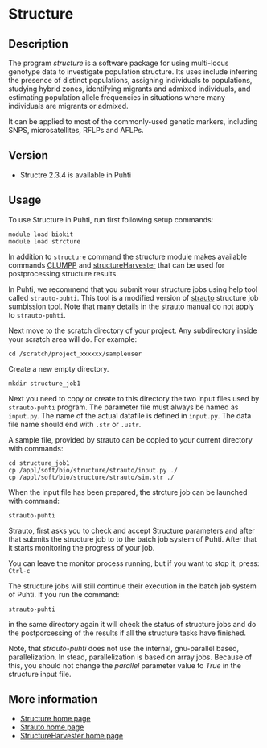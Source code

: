# Structure

## Description

The program _structure_ is a software package for using multi-locus genotype data to investigate population structure. 
Its uses include inferring the presence of distinct populations, assigning individuals to populations, studying hybrid zones, 
identifying migrants and admixed individuals, and estimating population allele frequencies in situations where many 
individuals are migrants or admixed. 

It can be applied to most of the commonly-used genetic markers, including SNPS, microsatellites, RFLPs and AFLPs. 

## Version

*    Structre 2.3.4 is available in Puhti

## Usage

To use Structure in Puhti, run first following setup commands:

```text
module load biokit
module load strcture
```

In addition to `structure` command the structure module makes available commands [CLUMPP](https://web.stanford.edu/group/rosenberglab/clumpp.html) and [structureHarvester](https://github.com/dentearl/structureHarvester/) that can be used for postprocessing structure results.

In Puhti, we recommend that you submit your structure jobs using help tool called `strauto-puhti`.
This tool is a modified version of [strauto](http://dx.doi.org/10.1186/s12859-017-1593-0) structure
job sumbission tool. Note that many details in the strauto manual do not apply to `strauto-puhti`.   

Next move to the scratch directory of your project. Any subdirectory inside your scratch area will do.
For example:

```text
cd /scratch/project_xxxxxx/sampleuser
```
Create a new empty directory.

```text
mkdir structure_job1
```
Next you need to copy or create to this directory the two input files used by `strauto-puhti` program.
The parameter file must always be named as `input.py`. The name of the actual datafile is defined in
`input.py`. The data file name should end with `.str` or `.ustr`. 

A sample file, provided by strauto can be copied to your current directory with commands:

```text
cd structure_job1
cp /appl/soft/bio/structure/strauto/input.py ./  
cp /appl/soft/bio/structure/strauto/sim.str ./ 
```

When the input file has been prepared, the strcture job can be launched with command:
```text
strauto-puhti
```
Strauto, first asks you to check and accept Structure parameters and after that
submits the structure job to to the batch job system of Puhti. After that
it starts monitoring the progress of your job.

You can leave the monitor process running, but if you want to stop it, press:
`Ctrl-c`

The structure jobs will still continue their execution in the batch job system
of  Puhti. If you run the command:

```text
strauto-puhti
```
in the same directory again it will check the status of structure jobs and do the
postporcessing of the results if all the structure tasks have finished.

Note, that _strauto-puhti_ does not use the internal, gnu-parallel based, parallelization.
In stead, parallelization is based on array jobs. Because of this, you should not change 
the _parallel_ parameter value to _True_ in the structure input file. 





## More information

*    [Structure home page](https://web.stanford.edu/group/pritchardlab/structure.html)
*    [Strauto home page ](http://strauto.popgen.org)
*    [StructureHarvester home page](http://taylor0.biology.ucla.edu/structureHarvester/)



